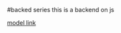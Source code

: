 #backed series
this is a backend on js

[model link ](https://app.eraser.io/workspace/YtPqZ1VogxGy1jzIDkzj)